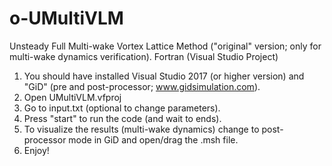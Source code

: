 # o-UMultiVLM
Unsteady Full Multi-wake Vortex Lattice Method ("original" version; only for multi-wake dynamics verification).
Fortran (Visual Studio Project)

1. You should have installed Visual Studio 2017 (or higher version) and "GiD" (pre and post-processor; www.gidsimulation.com).
2. Open UMultiVLM.vfproj
3. Go to input.txt (optional to change parameters).
4. Press "start" to run the code (and wait to ends).
5. To visualize the results (multi-wake dynamics) change to post-processor mode in GiD and open/drag the .msh file.
6. Enjoy!
